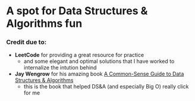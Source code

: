 # A spot for Data Structures & Algorithms fun

### Credit due to:

- **LeetCode** for providing a great resource for practice
  - and some elegant and optimal solutions that I have worked to internalize the intution behind
- **Jay Wengrow** for his amazing book [A Common-Sense Guide to Data Structures & Algorithms](https://pragprog.com/titles/jwdsal2/a-common-sense-guide-to-data-structures-and-algorithms-second-edition/)
  - this is the book that helped DS&A (and especially Big O) really click for me